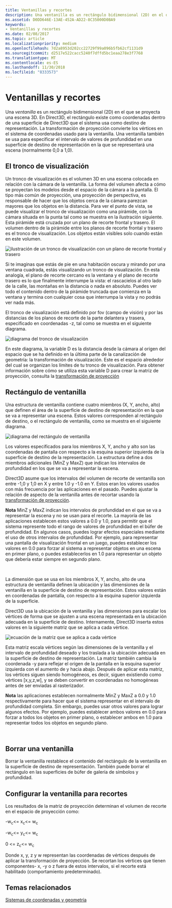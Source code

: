 ```yaml
---
title: Ventanillas y recortes
description: Una ventanilla es un rectángulo bidimensional (2D) en el que se proyecta una escena 3D.
ms.assetid: D0DD646E-13AE-452A-AD22-8C35000D0BA9
keywords:
- Ventanillas y recortes
ms.date: 02/08/2017
ms.topic: article
ms.localizationpriority: medium
ms.openlocfilehash: 7d2a8953d202cc22729f99a096b5fb62cf1131d9
ms.sourcegitcommit: d2517e522cacc5240f7dffd5bc1eaa278e3f7768
ms.translationtype: MT
ms.contentlocale: es-ES
ms.lasthandoff: 11/30/2018
ms.locfileid: "8333573"
---
```

# <a name="viewports-and-clipping"></a>Ventanillas y recortes


Una *ventanilla* es un rectángulo bidimensional (2D) en el que se proyecta una escena 3D. En Direct3D, el rectángulo existe como coordenadas dentro de una superficie de Direct3D que el sistema usa como destino de representación. La transformación de proyección convierte los vértices en el sistema de coordenadas usado para la ventanilla. Una ventanilla también se usa para especificar el intervalo de valores de profundidad en una superficie de destino de representación en la que se representará una escena (normalmente 0,0 a 1,0).

## <a name="span-idtheviewingfrustumspanspan-idtheviewingfrustumspanspan-idtheviewingfrustumspanthe-viewing-frustum"></a><span id="The_Viewing_Frustum"></span><span id="the_viewing_frustum"></span><span id="THE_VIEWING_FRUSTUM"></span>El tronco de visualización


Un tronco de visualización es el volumen 3D en una escena colocada en relación con la cámara de la ventanilla. La forma del volumen afecta a cómo se proyectan los modelos desde el espacio de la cámara a la pantalla. El tipo más común de proyección, una proyección de perspectiva, es responsable de hacer que los objetos cerca de la cámara parezcan mayores que los objetos en la distancia. Para ver el punto de vista, se puede visualizar el tronco de visualización como una pirámide, con la cámara situada en la punta tal como se muestra en la ilustración siguiente. Esta pirámide está cruzada por un plano de recorte frontal y trasero. El volumen dentro de la pirámide entre los planos de recorte frontal y trasero es el tronco de visualización. Los objetos están visibles solo cuando están en este volumen.

![ilustración de un tronco de visualización con un plano de recorte frontal y trasero](images/frustum.png)

Si te imaginas que estás de pie en una habitación oscura y mirando por una ventana cuadrada, estás visualizando un tronco de visualización. En esta analogía, el plano de recorte cercano es la ventana y el plano de recorte trasero es lo que finalmente interrumpe la vista: el rascacielos al otro lado de la calle, las montañas en la distancia o nada en absoluto. Puedes ver todo el contenido dentro de la pirámide truncada que comienza en la ventana y termina con cualquier cosa que interrumpa la vista y no podrás ver nada más.

El tronco de visualización está definido por fov (campo de visión) y por las distancias de los planos de recorte de la parte delantera y trasera, especificado en coordenadas -z, tal como se muestra en el siguiente diagrama.

![diagrama del tronco de visualización](images/fovdiag.png)

En este diagrama, la variable D es la distancia desde la cámara al origen del espacio que se ha definido en la última parte de la canalización de geometría: la transformación de visualización. Este es el espacio alrededor del cual se organizan los límites de tu tronco de visualización. Para obtener información sobre cómo se utiliza esta variable D para crear la matriz de proyección, consulta la [transformación de proyección](projection-transform.md)

## <a name="span-idviewportrectanglespanspan-idviewportrectanglespanspan-idviewportrectanglespanviewport-rectangle"></a><span id="Viewport_Rectangle"></span><span id="viewport_rectangle"></span><span id="VIEWPORT_RECTANGLE"></span>Rectángulo de ventanilla


Una estructura de ventanilla contiene cuatro miembros (X, Y, ancho, alto) que definen el área de la superficie de destino de representación en la que se va a representar una escena. Estos valores corresponden al rectángulo de destino, o el rectángulo de ventanilla, como se muestra en el siguiente diagrama.

![diagrama del rectángulo de ventanilla](images/destrect.png)

Los valores especificados para los miembros X, Y, ancho y alto son las coordenadas de pantalla con respecto a la esquina superior izquierda de la superficie de destino de la representación. La estructura define a dos miembros adicionales (MinZ y MaxZ) que indican los intervalos de profundidad en los que se va a representar la escena.

Direct3D asume que los intervalos del volumen de recorte de ventanilla son entre -1,0 y 1,0 en X y entre 1.0 y -1.0 en Y. Estos eran los valores usados con más frecuencia por las aplicaciones en el pasado. Puedes ajustar la relación de aspecto de la ventanilla antes de recortar usando la [transformación de proyección](projection-transform.md).

**Nota**  MinZ y MaxZ indican los intervalos de profundidad en el que se va a representar la escena y no se usan para el recorte. La mayoría de las aplicaciones establecen estos valores a 0.0 y 1.0, para permitir que el sistema represente todo el rango de valores de profundidad en el búfer de profundidad. En algunos casos, puedes lograr efectos especiales mediante el uso de otros intervalos de profundidad. Por ejemplo, para representar una pantalla de visualización frontal en un juego, puedes establecer los valores en 0.0 para forzar al sistema a representar objetos en una escena en primer plano, o puedes establecerlos en 1.0 para representar un objeto que debería estar siempre en segundo plano.

 

La dimensión que se usa en los miembros X, Y, ancho, alto de una estructura de ventanilla definen la ubicación y las dimensiones de la ventanilla en la superficie de destino de representación. Estos valores están en coordenadas de pantalla, con respecto a la esquina superior izquierda de la superficie.

Direct3D usa la ubicación de la ventanilla y las dimensiones para escalar los vértices de forma que se ajusten a una escena representada en la ubicación adecuada en la superficie de destino. Internamente, Direct3D inserta estos valores en la siguiente matriz que se aplica a cada vértice.

![ecuación de la matriz que se aplica a cada vértice](images/vpscale.png)

Esta matriz escala vértices según las dimensiones de la ventanilla y el intervalo de profundidad deseado y los traslada a la ubicación adecuada en la superficie de destino de representación. La matriz también cambia la coordenada -y para reflejar el origen de la pantalla en la esquina superior izquierda con el aumento de y hacia abajo. Después de aplicar esta matriz, los vértices siguen siendo homogéneos, es decir, siguen existiendo como vértices \[x,y,z,w\], y se deben convertir en coordenadas no homogéneas antes de ser enviadas al rasterizador.

**Nota**  las aplicaciones establecen normalmente MinZ y MaxZ a 0.0 y 1.0 respectivamente para hacer que el sistema representar en el intervalo de profundidad completa. Sin embargo, puedes usar otros valores para lograr algunos efectos. Por ejemplo, puedes establecer ambos valores en 0.0 para forzar a todos los objetos en primer plano, o establecer ambos en 1.0 para representar todos los objetos en segundo plano.

 

## <a name="span-idclearingaviewportspanspan-idclearingaviewportspanspan-idclearingaviewportspanclearing-a-viewport"></a><span id="Clearing_a_Viewport"></span><span id="clearing_a_viewport"></span><span id="CLEARING_A_VIEWPORT"></span>Borrar una ventanilla


Borrar la ventanilla restablece el contenido del rectángulo de la ventanilla en la superficie de destino de representación. También puede borrar el rectángulo en las superficies de búfer de galería de símbolos y profundidad.

## <a name="span-idsetuptheviewportforclippingspanspan-idsetuptheviewportforclippingspanspan-idsetuptheviewportforclippingspanset-up-the-viewport-for-clipping"></a><span id="Set_Up_the_Viewport_for_Clipping"></span><span id="set_up_the_viewport_for_clipping"></span><span id="SET_UP_THE_VIEWPORT_FOR_CLIPPING"></span>Configurar la ventanilla para recortes


Los resultados de la matriz de proyección determinan el volumen de recorte en el espacio de proyección como:

-w<sub>c</sub>&lt;= x<sub>c</sub>&lt;= w<sub>c</sub>

-w<sub>c</sub>&lt;= y<sub>c</sub>&lt;= w<sub>c</sub>

0 &lt;= z<sub>c</sub>&lt;= w<sub>c</sub>

Donde x, y, z y w representan las coordenadas de vértices después de aplicar la transformación de proyección. Se recortan los vértices que tienen componentes- x, -y o z fuera de estos intervalos, si el recorte está habilitado (comportamiento predeterminado).

## <a name="span-idrelated-topicsspanrelated-topics"></a><span id="related-topics"></span>Temas relacionados


[Sistemas de coordenadas y geometría](coordinate-systems-and-geometry.md)

 

 




